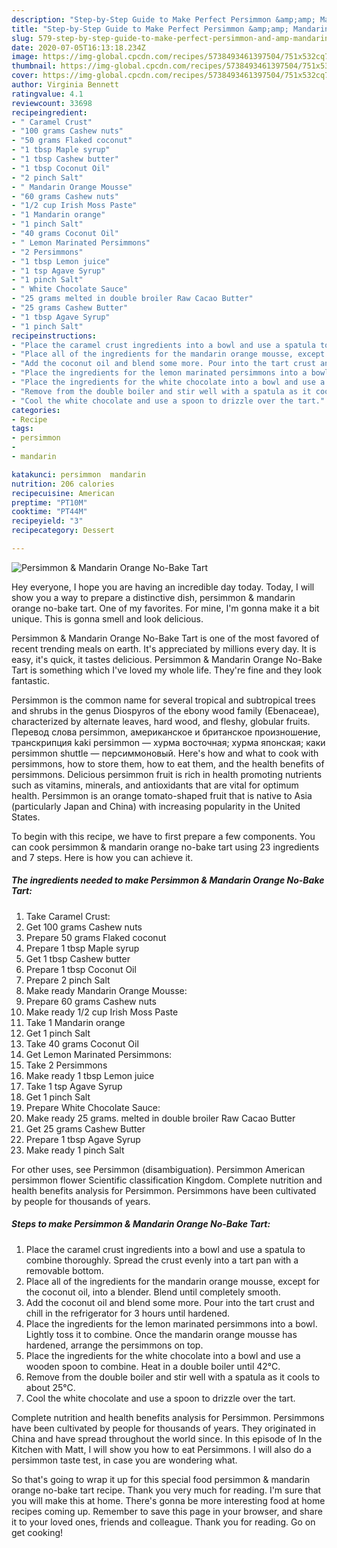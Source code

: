 ```yaml
---
description: "Step-by-Step Guide to Make Perfect Persimmon &amp;amp; Mandarin Orange No-Bake Tart"
title: "Step-by-Step Guide to Make Perfect Persimmon &amp;amp; Mandarin Orange No-Bake Tart"
slug: 579-step-by-step-guide-to-make-perfect-persimmon-and-amp-mandarin-orange-no-bake-tart
date: 2020-07-05T16:13:18.234Z
image: https://img-global.cpcdn.com/recipes/5738493461397504/751x532cq70/persimmon-mandarin-orange-no-bake-tart-recipe-main-photo.jpg
thumbnail: https://img-global.cpcdn.com/recipes/5738493461397504/751x532cq70/persimmon-mandarin-orange-no-bake-tart-recipe-main-photo.jpg
cover: https://img-global.cpcdn.com/recipes/5738493461397504/751x532cq70/persimmon-mandarin-orange-no-bake-tart-recipe-main-photo.jpg
author: Virginia Bennett
ratingvalue: 4.1
reviewcount: 33698
recipeingredient:
- " Caramel Crust"
- "100 grams Cashew nuts"
- "50 grams Flaked coconut"
- "1 tbsp Maple syrup"
- "1 tbsp Cashew butter"
- "1 tbsp Coconut Oil"
- "2 pinch Salt"
- " Mandarin Orange Mousse"
- "60 grams Cashew nuts"
- "1/2 cup Irish Moss Paste"
- "1 Mandarin orange"
- "1 pinch Salt"
- "40 grams Coconut Oil"
- " Lemon Marinated Persimmons"
- "2 Persimmons"
- "1 tbsp Lemon juice"
- "1 tsp Agave Syrup"
- "1 pinch Salt"
- " White Chocolate Sauce"
- "25 grams melted in double broiler Raw Cacao Butter"
- "25 grams Cashew Butter"
- "1 tbsp Agave Syrup"
- "1 pinch Salt"
recipeinstructions:
- "Place the caramel crust ingredients into a bowl and use a spatula to combine thoroughly. Spread the crust evenly into a tart pan with a removable bottom."
- "Place all of the ingredients for the mandarin orange mousse, except for the coconut oil, into a blender. Blend until completely smooth."
- "Add the coconut oil and blend some more. Pour into the tart crust and chill in the refrigerator for 3 hours until hardened."
- "Place the ingredients for the lemon marinated persimmons into a bowl. Lightly toss it to combine. Once the mandarin orange mousse has hardened, arrange the persimmons on top."
- "Place the ingredients for the white chocolate into a bowl and use a wooden spoon to combine. Heat in a double boiler until 42°C."
- "Remove from the double boiler and stir well with a spatula as it cools to about 25°C."
- "Cool the white chocolate and use a spoon to drizzle over the tart."
categories:
- Recipe
tags:
- persimmon
- 
- mandarin

katakunci: persimmon  mandarin 
nutrition: 206 calories
recipecuisine: American
preptime: "PT10M"
cooktime: "PT44M"
recipeyield: "3"
recipecategory: Dessert

---
```



![Persimmon &amp; Mandarin Orange No-Bake Tart](https://img-global.cpcdn.com/recipes/5738493461397504/751x532cq70/persimmon-mandarin-orange-no-bake-tart-recipe-main-photo.jpg)

Hey everyone, I hope you are having an incredible day today. Today, I will show you a way to prepare a distinctive dish, persimmon &amp; mandarin orange no-bake tart. One of my favorites. For mine, I'm gonna make it a bit unique. This is gonna smell and look delicious.

Persimmon &amp; Mandarin Orange No-Bake Tart is one of the most favored of recent trending meals on earth. It's appreciated by millions every day. It is easy, it's quick, it tastes delicious. Persimmon &amp; Mandarin Orange No-Bake Tart is something which I've loved my whole life. They're fine and they look fantastic.

Persimmon is the common name for several tropical and subtropical trees and shrubs in the genus Diospyros of the ebony wood family (Ebenaceae), characterized by alternate leaves, hard wood, and fleshy, globular fruits. Перевод слова persimmon, американское и британское произношение, транскрипция kaki persimmon — хурма восточная; хурма японская; каки persimmon shuttle — персиммоновый. Here&#39;s how and what to cook with persimmons, how to store them, how to eat them, and the health benefits of persimmons. Delicious persimmon fruit is rich in health promoting nutrients such as vitamins, minerals, and antioxidants that are vital for optimum health. Persimmon is an orange tomato-shaped fruit that is native to Asia (particularly Japan and China) with increasing popularity in the United States.


To begin with this recipe, we have to first prepare a few components. You can cook persimmon &amp; mandarin orange no-bake tart using 23 ingredients and 7 steps. Here is how you can achieve it.

<!--inarticleads1-->

##### The ingredients needed to make Persimmon &amp; Mandarin Orange No-Bake Tart:

1. Take  Caramel Crust:
1. Get 100 grams Cashew nuts
1. Prepare 50 grams Flaked coconut
1. Prepare 1 tbsp Maple syrup
1. Get 1 tbsp Cashew butter
1. Prepare 1 tbsp Coconut Oil
1. Prepare 2 pinch Salt
1. Make ready  Mandarin Orange Mousse:
1. Prepare 60 grams Cashew nuts
1. Make ready 1/2 cup Irish Moss Paste
1. Take 1 Mandarin orange
1. Get 1 pinch Salt
1. Take 40 grams Coconut Oil
1. Get  Lemon Marinated Persimmons:
1. Take 2 Persimmons
1. Make ready 1 tbsp Lemon juice
1. Take 1 tsp Agave Syrup
1. Get 1 pinch Salt
1. Prepare  White Chocolate Sauce:
1. Make ready 25 grams. melted in double broiler Raw Cacao Butter
1. Get 25 grams Cashew Butter
1. Prepare 1 tbsp Agave Syrup
1. Make ready 1 pinch Salt


For other uses, see Persimmon (disambiguation). Persimmon American persimmon flower Scientific classification Kingdom. Complete nutrition and health benefits analysis for Persimmon. Persimmons have been cultivated by people for thousands of years. 

<!--inarticleads2-->

##### Steps to make Persimmon &amp; Mandarin Orange No-Bake Tart:

1. Place the caramel crust ingredients into a bowl and use a spatula to combine thoroughly. Spread the crust evenly into a tart pan with a removable bottom.
1. Place all of the ingredients for the mandarin orange mousse, except for the coconut oil, into a blender. Blend until completely smooth.
1. Add the coconut oil and blend some more. Pour into the tart crust and chill in the refrigerator for 3 hours until hardened.
1. Place the ingredients for the lemon marinated persimmons into a bowl. Lightly toss it to combine. Once the mandarin orange mousse has hardened, arrange the persimmons on top.
1. Place the ingredients for the white chocolate into a bowl and use a wooden spoon to combine. Heat in a double boiler until 42°C.
1. Remove from the double boiler and stir well with a spatula as it cools to about 25°C.
1. Cool the white chocolate and use a spoon to drizzle over the tart.


Complete nutrition and health benefits analysis for Persimmon. Persimmons have been cultivated by people for thousands of years. They originated in China and have spread throughout the world since. In this episode of In the Kitchen with Matt, I will show you how to eat Persimmons. I will also do a persimmon taste test, in case you are wondering what. 

So that's going to wrap it up for this special food persimmon &amp; mandarin orange no-bake tart recipe. Thank you very much for reading. I'm sure that you will make this at home. There's gonna be more interesting food at home recipes coming up. Remember to save this page in your browser, and share it to your loved ones, friends and colleague. Thank you for reading. Go on get cooking!
